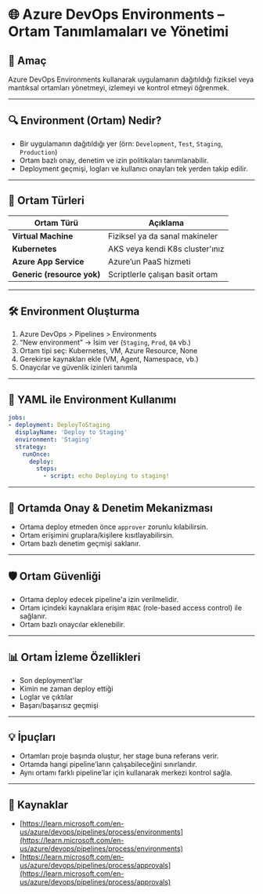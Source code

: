 # 🌐 Azure DevOps Environments – Ortam Tanımlamaları ve Yönetimi

## 🧠 Amaç

Azure DevOps Environments kullanarak uygulamanın dağıtıldığı fiziksel veya mantıksal ortamları yönetmeyi, izlemeyi ve kontrol etmeyi öğrenmek.

---
## 🔍 Environment (Ortam) Nedir?

- Bir uygulamanın dağıtıldığı yer (örn: `Development`, `Test`, `Staging`, `Production`)
- Ortam bazlı onay, denetim ve izin politikaları tanımlanabilir.
- Deployment geçmişi, logları ve kullanıcı onayları tek yerden takip edilir.

---
## 🧱 Ortam Türleri

| Ortam Türü       | Açıklama                           |
|------------------|------------------------------------|
| **Virtual Machine** | Fiziksel ya da sanal makineler |
| **Kubernetes**   | AKS veya kendi K8s cluster'ınız    |
| **Azure App Service** | Azure’un PaaS hizmeti         |
| **Generic (resource yok)** | Scriptlerle çalışan basit ortam |

---
## 🛠️ Environment Oluşturma

1. Azure DevOps > Pipelines > Environments
2. “New environment” → İsim ver (`Staging`, `Prod`, `QA` vb.)
3. Ortam tipi seç: Kubernetes, VM, Azure Resource, None
4. Gerekirse kaynakları ekle (VM, Agent, Namespace, vb.)
5. Onaycılar ve güvenlik izinleri tanımla

---
## 📄 YAML ile Environment Kullanımı

```yaml
jobs:
- deployment: DeployToStaging
  displayName: 'Deploy to Staging'
  environment: 'Staging'
  strategy:
    runOnce:
      deploy:
        steps:
          - script: echo Deploying to staging!
```
---
## 🧪 Ortamda Onay & Denetim Mekanizması

- Ortama deploy etmeden önce `approver` zorunlu kılabilirsin.
- Ortam erişimini gruplara/kişilere kısıtlayabilirsin.
- Ortam bazlı denetim geçmişi saklanır.

---
## 🛡️ Ortam Güvenliği

- Ortama deploy edecek pipeline'a izin verilmelidir.
- Ortam içindeki kaynaklara erişim `RBAC` (role-based access control) ile sağlanır.
- Ortam bazlı onaycılar eklenebilir.

---
## 📊 Ortam İzleme Özellikleri

- Son deployment'lar
- Kimin ne zaman deploy ettiği
- Loglar ve çıktılar
- Başarı/başarısız geçmişi

---
## 💡 İpuçları

- Ortamları proje başında oluştur, her stage buna referans verir.
- Ortamda hangi pipeline’ların çalışabileceğini sınırlandır.
- Aynı ortamı farklı pipeline’lar için kullanarak merkezi kontrol sağla.

---
## 🔗 Kaynaklar

- [https://learn.microsoft.com/en-us/azure/devops/pipelines/process/environments](https://learn.microsoft.com/en-us/azure/devops/pipelines/process/environments)
- [https://learn.microsoft.com/en-us/azure/devops/pipelines/process/approvals](https://learn.microsoft.com/en-us/azure/devops/pipelines/process/approvals)